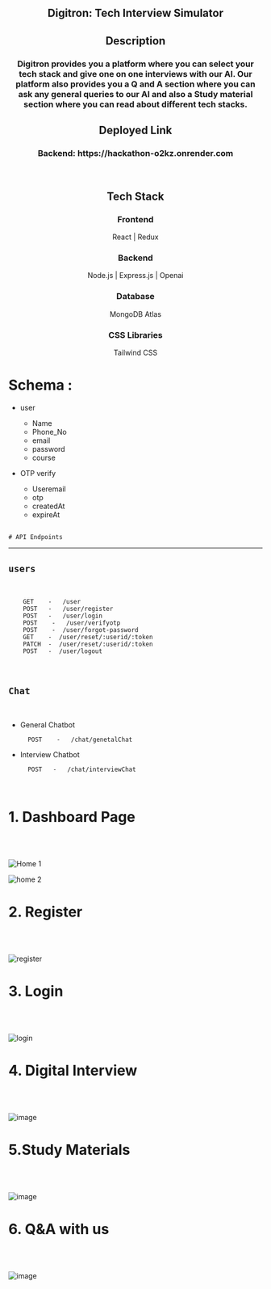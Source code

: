 <div align="center" > 
   <h2>Digitron: Tech Interview Simulator<h2>
   <h2 align="center">Description </h2>
   <h3>Digitron provides you a platform where you can select your tech stack and give one on one interviews with our AI. Our platform also provides you a Q and A       section where you can ask any general queries to our AI and also a Study material section where you can read about different tech stacks.
   </h3>
</div>  
    
   <h2 align="center">Deployed Link</h2>
   <h3 align="center">Backend: https://hackathon-o2kz.onrender.com </h3>

<br>
    
<h2 align="center">Tech Stack</h2>
<h3 align="center">Frontend</h3>
<p align="center">React | Redux </p> 
       
<h3 align="center">Backend</h3>
<p align="center">Node.js | Express.js | Openai</p> 
       
<h3 align="center"> Database </h3>
<p align="center">MongoDB Atlas </p>

<h3 align="center">CSS Libraries</h3>
<p align="center">Tailwind CSS</p> 


# Schema : 

- user 
   - Name
   - Phone_No
   - email
   - password
   - course

- OTP verify 
    
   - Useremail
   - otp
   - createdAt
   - expireAt

## 
    # API Endpoints 
----

  ## `users`
<br>   
  
        GET    -   /user
        POST   -   /user/register
        POST   -   /user/login
        POST    -   /user/verifyotp
        POST    -  /user/forgot-password
        GET    -  /user/reset/:userid/:token
        PATCH  -  /user/reset/:userid/:token
        POST   -  /user/logout

<br>
  
## `Chat`
<br>   

- General Chatbot
                
        POST    -   /chat/genetalChat 
     
- Interview Chatbot

        POST   -   /chat/interviewChat
      

<br>
          

  <h1>1.  Dashboard Page  </h1><br><br>
  
![Home 1](https://github.com/tina042/digitron/assets/119413894/240e7321-acf0-4b82-ade7-7cb3d02c4f50)

  ![home 2](https://github.com/tina042/digitron/assets/119413894/7266b728-b1a8-441e-8a59-56dd4779641e)


  <h1>2. Register  </h1>
  <br><br>
  
  ![register](https://github.com/tina042/digitron/assets/119413894/387cee2c-00a1-4f23-a9e6-a78158c0747b)

  <h1>3. Login  </h1>
  <br><br>
  
  ![login](https://github.com/tina042/digitron/assets/119413894/f467659f-44e1-4471-b3f2-d8512e563ac0)

  
  <h1>4. Digital Interview  </h1>
  <br><br>
  
  ![image](https://github.com/tina042/digitron/assets/119413894/6f2e3e85-1020-46d9-8173-655022911ee3)


  <h1>5.Study Materials </h1>
  <br><br>
  
  ![image](https://github.com/tina042/digitron/assets/119413894/1d7748c1-f4db-4c7c-b564-1e4e14025949)

  
  <h1>6. Q&A with us </h1>
  <br><br>
  
  ![image](https://github.com/tina042/digitron/assets/119413894/ffe73661-96eb-49f6-a4b1-cae5f88b239d)

  
 
  





